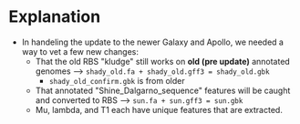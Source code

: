 # Explanation
* In handeling the update to the newer Galaxy and Apollo, we needed a way to vet a few new changes:
    * That the old RBS "kludge" still works on **old (pre update)** annotated genomes --> `shady_old.fa + shady_old.gff3 = shady_old.gbk`
        * `shady_old_confirm.gbk` is from older 
    * That annotated "Shine_Dalgarno_sequence" features will be caught and converted to RBS --> `sun.fa + sun.gff3 = sun.gbk`
    * Mu, lambda, and T1 each have unique features that are extracted. 